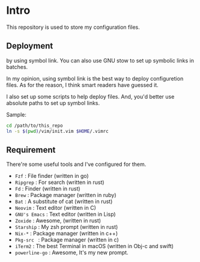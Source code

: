 # Intro

This repository is used to store my configuration files.

## Deployment

by using symbol link.
You can also use GNU stow to set up symbolic links in batches.

In my opinion, using symbol link is the best way to deploy configuretion files. As for the reason, I think smart readers have guessed it.

I also set up some scripts to help deploy files. And, you'd better use absolute paths to set up symbol links.

Sample:

```zsh
cd /path/to/this_repo
ln -s $(pwd)/vim/init.vim $HOME/.vimrc
```

## Requirement

There're some useful tools and I've configured for them.

- `Fzf` : File finder (written in go)
- `Ripgrep` : For search (written in rust)
- `Fd` : Finder (written in rust)
- `Brew` : Package manager (written in ruby)
- `Bat` : A substitute of cat (written in rust)
- `Neovim` : Text editor (written in C)
- `GNU's Emacs` : Text editor (written in Lisp)
- `Zoxide` : Awesome, (written in rust)
- `Starship` : My zsh prompt (written in rust)
- `Nix-*` : Package manager (written in c++)
- `Pkg-src ` : Package manager (written in c)
- `iTerm2` : The best Terminal in macOS (written in Obj-c and swift)
- `powerline-go` : Awesome, It's my new prompt.
